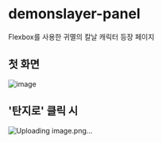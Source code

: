 # demonslayer-panel
Flexbox를 사용한 귀멸의 칼날 캐릭터 등장 페이지

## 첫 화면
![image](https://user-images.githubusercontent.com/17468015/122574625-cee35000-d08a-11eb-9053-f1a81ce8445d.png)

## '탄지로' 클릭 시
![Uploading image.png…]()
